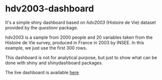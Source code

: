 # hdv2003-dashboard

It's a simple shiny dashboard based on *hdv2003* (Histoire de Vie) dataset provided by the *questionr* package.

hdv2003 is a sample from 2000 people and 20 variables taken from the Histoire de Vie survey,
produced in France in 2003 by INSEE. In this example, we just use the first 300 rows. 

This dashboard is not for analytical purpose, but just to show what can be done with shiny and shinydashboard packages.

The live dashboard is available [here](https://bervelin.shinyapps.io/dataviz-hdv2003/)
